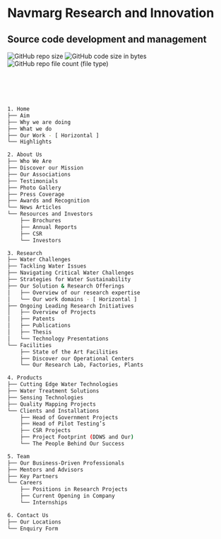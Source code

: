 # Navmarg Research and Innovation
## Source code development and management 


![GitHub repo size](https://img.shields.io/github/repo-size/Navmarg-Research-and-Innovation/navmarg-research-and-innovation.github.io)  ![GitHub code size in bytes](https://img.shields.io/github/languages/code-size/Navmarg-Research-and-Innovation/navmarg-research-and-innovation.github.io) ![GitHub repo file count (file type)](https://img.shields.io/github/directory-file-count/Navmarg-Research-and-Innovation/navmarg-research-and-innovation.github.io)

<br/>


```bash



1. Home
├── Aim
├── Why we are doing
├── What we do
├── Our Work - [ Horizontal ]
└── Highlights

2. About Us
├── Who We Are
├── Discover our Mission
├── Our Associations
├── Testimonials
├── Photo Gallery
├── Press Coverage
├── Awards and Recognition
└── News Articles
└── Resources and Investors
    ├── Brochures
    ├── Annual Reports
    ├── CSR
    └── Investors

3. Research
├── Water Challenges
├── Tackling Water Issues
├── Navigating Critical Water Challenges
├── Strategies for Water Sustainability
├── Our Solution & Research Offerings
│   ├── Overview of our research expertise
│   └── Our work domains - [ Horizontal ]
├── Ongoing Leading Research Initiatives
│   ├── Overview of Projects
│   ├── Patents
│   ├── Publications
│   ├── Thesis
│   └── Technology Presentations
└── Facilities
    ├── State of the Art Facilities
    ├── Discover our Operational Centers
    └── Our Research Lab, Factories, Plants

4. Products
├── Cutting Edge Water Technologies
├── Water Treatment Solutions
├── Sensing Technologies
├── Quality Mapping Projects
└── Clients and Installations
    ├── Head of Government Projects
    ├── Head of Pilot Testing’s
    ├── CSR Projects
    ├── Project Footprint (DDWS and Our)
    └── The People Behind Our Success

5. Team
├── Our Business-Driven Professionals
├── Mentors and Advisors
├── Key Partners
└── Careers
    ├── Positions in Research Projects
    ├── Current Opening in Company
    └── Internships

6. Contact Us
├── Our Locations
└── Enquiry Form

```

<br/>


